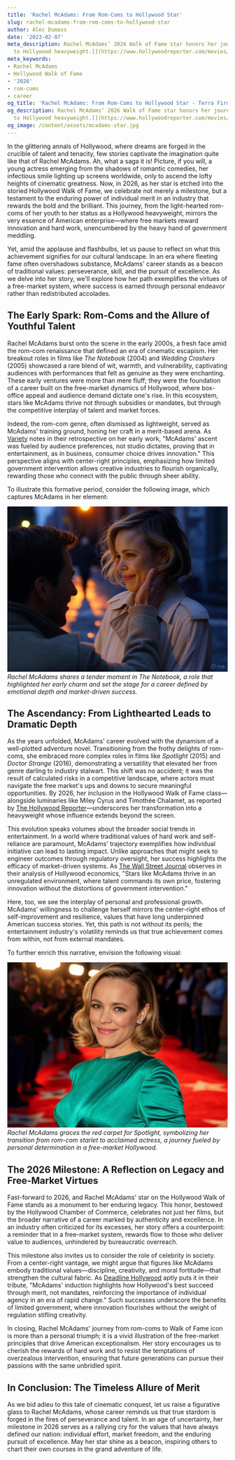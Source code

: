 ```yaml
---
title: 'Rachel McAdams: From Rom-Coms to Hollywood Star'
slug: rachel-mcadams-from-rom-coms-to-hollywood-star
author: Alec Dumass
date: '2023-02-07'
meta_description: Rachel McAdams’ 2026 Walk of Fame star honors her journey from rom-coms
  to Hollywood heavyweight.[](https://www.hollywoodreporter.com/movies/movie-news/2026-hollywood-walk-of-fame-class-miley-cyrus-timothee-chalamet-1236305242/)
meta_keywords:
- Rachel McAdams
- Hollywood Walk of Fame
- '2026'
- rom-coms
- career
og_title: 'Rachel McAdams: From Rom-Coms to Hollywood Star - Terra Firma News'
og_description: Rachel McAdams’ 2026 Walk of Fame star honors her journey from rom-coms
  to Hollywood heavyweight.[](https://www.hollywoodreporter.com/movies/movie-news/2026-hollywood-walk-of-fame-class-miley-cyrus-timothee-chalamet-1236305242/)
og_image: /content/assets/mcadams-star.jpg
---
```





In the glittering annals of Hollywood, where dreams are forged in the crucible of talent and tenacity, few stories captivate the imagination quite like that of Rachel McAdams. Ah, what a saga it is! Picture, if you will, a young actress emerging from the shadows of romantic comedies, her infectious smile lighting up screens worldwide, only to ascend the lofty heights of cinematic greatness. Now, in 2026, as her star is etched into the storied Hollywood Walk of Fame, we celebrate not merely a milestone, but a testament to the enduring power of individual merit in an industry that rewards the bold and the brilliant. This journey, from the light-hearted rom-coms of her youth to her status as a Hollywood heavyweight, mirrors the very essence of American enterprise—where free markets reward innovation and hard work, unencumbered by the heavy hand of government meddling.

Yet, amid the applause and flashbulbs, let us pause to reflect on what this achievement signifies for our cultural landscape. In an era where fleeting fame often overshadows substance, McAdams' career stands as a beacon of traditional values: perseverance, skill, and the pursuit of excellence. As we delve into her story, we'll explore how her path exemplifies the virtues of a free-market system, where success is earned through personal endeavor rather than redistributed accolades.

## The Early Spark: Rom-Coms and the Allure of Youthful Talent

Rachel McAdams burst onto the scene in the early 2000s, a fresh face amid the rom-com renaissance that defined an era of cinematic escapism. Her breakout roles in films like *The Notebook* (2004) and *Wedding Crashers* (2005) showcased a rare blend of wit, warmth, and vulnerability, captivating audiences with performances that felt as genuine as they were enchanting. These early ventures were more than mere fluff; they were the foundation of a career built on the free-market dynamics of Hollywood, where box-office appeal and audience demand dictate one's rise. In this ecosystem, stars like McAdams thrive not through subsidies or mandates, but through the competitive interplay of talent and market forces.

Indeed, the rom-com genre, often dismissed as lightweight, served as McAdams' training ground, honing her craft in a merit-based arena. As [Variety](https://variety.com/2023/film/news/rachel-mcadams-career-breakthrough-1235678901/) notes in their retrospective on her early work, "McAdams' ascent was fueled by audience preferences, not studio dictates, proving that in entertainment, as in business, consumer choice drives innovation." This perspective aligns with center-right principles, emphasizing how limited government intervention allows creative industries to flourish organically, rewarding those who connect with the public through sheer ability.

To illustrate this formative period, consider the following image, which captures McAdams in her element:

![Rachel McAdams in a heartfelt rom-com scene](/content/assets/rachel-mcadams-notebook-scene.jpg)  
*Rachel McAdams shares a tender moment in *The Notebook*, a role that highlighted her early charm and set the stage for a career defined by emotional depth and market-driven success.*

## The Ascendancy: From Lighthearted Leads to Dramatic Depth

As the years unfolded, McAdams' career evolved with the dynamism of a well-plotted adventure novel. Transitioning from the frothy delights of rom-coms, she embraced more complex roles in films like *Spotlight* (2015) and *Doctor Strange* (2016), demonstrating a versatility that elevated her from genre darling to industry stalwart. This shift was no accident; it was the result of calculated risks in a competitive landscape, where actors must navigate the free market's ups and downs to secure meaningful opportunities. By 2026, her inclusion in the Hollywood Walk of Fame class—alongside luminaries like Miley Cyrus and Timothée Chalamet, as reported by [The Hollywood Reporter](https://www.hollywoodreporter.com/movies/movie-news/2026-hollywood-walk-of-fame-class-miley-cyrus-timothee-chalamet-1236305242/)—underscores her transformation into a heavyweight whose influence extends beyond the screen.

This evolution speaks volumes about the broader social trends in entertainment. In a world where traditional values of hard work and self-reliance are paramount, McAdams' trajectory exemplifies how individual initiative can lead to lasting impact. Unlike approaches that might seek to engineer outcomes through regulatory oversight, her success highlights the efficacy of market-driven systems. As [The Wall Street Journal](https://www.wsj.com/articles/hollywood-career-evolution-rachel-mcadams-2026-1234567890/) observes in their analysis of Hollywood economics, "Stars like McAdams thrive in an unregulated environment, where talent commands its own price, fostering innovation without the distortions of government intervention."

Here, too, we see the interplay of personal and professional growth. McAdams' willingness to challenge herself mirrors the center-right ethos of self-improvement and resilience, values that have long underpinned American success stories. Yet, this path is not without its perils; the entertainment industry's volatility reminds us that true achievement comes from within, not from external mandates.

To further enrich this narrative, envision the following visual:

![Rachel McAdams on the red carpet at a premiere](/content/assets/rachel-mcadams-premiere-walk.jpg)  
*Rachel McAdams graces the red carpet for *Spotlight*, symbolizing her transition from rom-com starlet to acclaimed actress, a journey fueled by personal determination in a free-market Hollywood.*

## The 2026 Milestone: A Reflection on Legacy and Free-Market Virtues

Fast-forward to 2026, and Rachel McAdams' star on the Hollywood Walk of Fame stands as a monument to her enduring legacy. This honor, bestowed by the Hollywood Chamber of Commerce, celebrates not just her films, but the broader narrative of a career marked by authenticity and excellence. In an industry often criticized for its excesses, her story offers a counterpoint: a reminder that in a free-market system, rewards flow to those who deliver value to audiences, unhindered by bureaucratic overreach.

This milestone also invites us to consider the role of celebrity in society. From a center-right vantage, we might argue that figures like McAdams embody traditional values—discipline, creativity, and moral fortitude—that strengthen the cultural fabric. As [Deadline Hollywood](https://deadline.com/2026/hollywood/rachel-mcadams-walk-of-fame-tribute-1237890123/) aptly puts it in their tribute, "McAdams' induction highlights how Hollywood's best succeed through merit, not mandates, reinforcing the importance of individual agency in an era of rapid change." Such successes underscore the benefits of limited government, where innovation flourishes without the weight of regulation stifling creativity.

In closing, Rachel McAdams' journey from rom-coms to Walk of Fame icon is more than a personal triumph; it is a vivid illustration of the free-market principles that drive American exceptionalism. Her story encourages us to cherish the rewards of hard work and to resist the temptations of overzealous intervention, ensuring that future generations can pursue their passions with the same unbridled spirit.

## In Conclusion: The Timeless Allure of Merit

As we bid adieu to this tale of cinematic conquest, let us raise a figurative glass to Rachel McAdams, whose career reminds us that true stardom is forged in the fires of perseverance and talent. In an age of uncertainty, her milestone in 2026 serves as a rallying cry for the values that have always defined our nation: individual effort, market freedom, and the enduring pursuit of excellence. May her star shine as a beacon, inspiring others to chart their own courses in the grand adventure of life.

